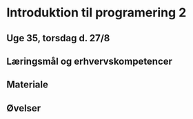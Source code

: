 # Introduktion til programering 2

## Uge 35, torsdag d. 27/8

## Læringsmål og erhvervskompetencer


## Materiale


## Øvelser


<script>
$( "h1:first" ).css( "display", "none" );
alert("Hej")
</script>
